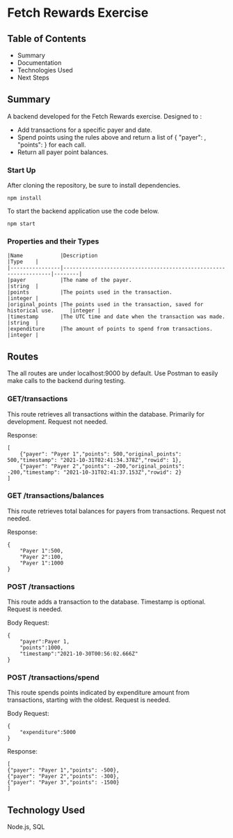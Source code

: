 # Fetch Rewards Exercise

## Table of Contents
* Summary
* Documentation
* Technologies Used
* Next Steps

## Summary
A backend developed for the Fetch Rewards exercise. Designed to :
* Add transactions for a specific payer and date. 
* Spend points using the rules above and return a list of { "payer": , "points": } for each call. 
 * Return all payer point balances. 

### Start Up 
After cloning the repository, be sure to install dependencies.
```
npm install
```
To start the backend application use the code below.
```
npm start
```
### Properties and their Types
```
|Name            |Description                                                       |Type    |
|----------------|------------------------------------------------------------------|--------|
|payer           |The name of the payer.                                            |string  |
|points          |The points used in the transaction.                               |integer |
|original_points |The points used in the transaction, saved for historical use.     |integer |
|timestamp       |The UTC time and date when the transaction was made.              |string  |
|expenditure     |The amount of points to spend from transactions.                  |integer |
```
## Routes
The all routes are under localhost:9000 by default. Use Postman to easily make calls to the backend during testing.
### GET/transactions
This route retrieves all transactions within the database. Primarily for development. Request not needed.

Response:
```
[
	{"payer": "Payer 1","points": 500,"original_points": 500,"timestamp": "2021-10-31T02:41:34.378Z","rowid": 1},
	{"payer": "Payer 2","points": -200,"original_points": -200,"timestamp": "2021-10-31T02:41:37.153Z","rowid": 2}
]
```
### GET /transactions/balances

This route retrieves total balances for payers from transactions. Request not needed.

Response:
```
{
	"Payer 1":500,
	"Payer 2":100,
	"Payer 1":1000
}
```
### POST /transactions
This route adds a transaction to the database. Timestamp is optional. Request is needed.

Body Request:
```
{
	"payer":Payer 1,
	"points":1000,
	"timestamp":"2021-10-30T00:56:02.666Z"
}
```
### POST /transactions/spend
This route spends points indicated by expenditure amount from transactions, starting with the oldest. Request is needed.

Body Request:
```
{
	"expenditure":5000
}
```

Response: 

```
[
{"payer": "Payer 1","points": -500},
{"payer": "Payer 2","points": -300},
{"payer": "Payer 3","points": -1500}
]
```
## Technology Used
Node.js, SQL
